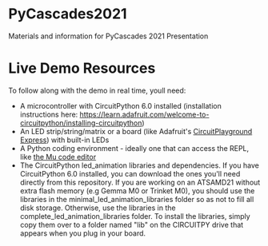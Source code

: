 # PyCascades2021
Materials and information for PyCascades 2021 Presentation

# Live Demo Resources
To follow along with the demo in real time, youll need:
  - A microcontroller with CircuitPython 6.0 installed (installation instructions here: <a href=https://learn.adafruit.com/welcome-to-circuitpython/installing-circuitpython>https://learn.adafruit.com/welcome-to-circuitpython/installing-circuitpython</a>)
  - An LED strip/string/matrix or a board (like Adafruit's <a href=https://www.adafruit.com/product/3333>CircuitPlayground Express</a>) with built-in LEDs
  - A Python coding environment - ideally one that can access the REPL, like <a href=https://codewith.mu/>the Mu code editor</a>
  - The CircuitPython led_animation libraries and dependencies. If you have CircuitPython 6.0 installed, you can download the ones you'll need directly from this repository. If you are working on an ATSAMD21 without extra flash memory (e.g Gemma M0 or Trinket M0), you should use the libraries in the minimal_led_animation_libraries folder so as not to fill all disk storage. Otherwise, use the libraries in the complete_led_animation_libraries folder. To install the libraries, simply copy them over to a folder named "lib" on the CIRCUITPY drive that appears when you plug in your board. 

